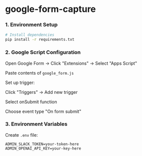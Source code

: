 # google-form-capture

### 1. Environment Setup
```bash
# Install dependencies
pip install -r requirements.txt
```

### 2. Google Script Configuration
Open Google Form → Click "Extensions" → Select "Apps Script"

Paste contents of `google_form.js`

Set up trigger:

Click "Triggers" → Add new trigger

Select onSubmit function

Choose event type "On form submit"

### 3. Environment Variables
Create `.env` file:

```
ADMIN_SLACK_TOKEN=your-token-here
ADMIN_OPENAI_API_KEY=your-key-here
```
